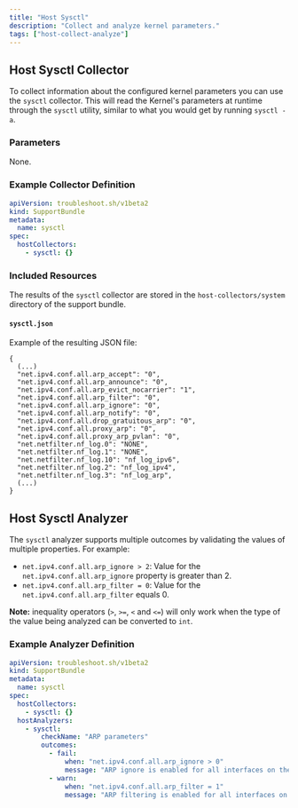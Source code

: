 ```yaml
---
title: "Host Sysctl"
description: "Collect and analyze kernel parameters."
tags: ["host-collect-analyze"]
---
```



## Host Sysctl Collector

To collect information about the configured kernel parameters you can use the `sysctl` collector. This will read the Kernel's parameters at runtime through the `sysctl` utility, similar to what you would get by running `sysctl -a`.

### Parameters

None.

### Example Collector Definition

```yaml
apiVersion: troubleshoot.sh/v1beta2
kind: SupportBundle
metadata:
  name: sysctl
spec:
  hostCollectors:
    - sysctl: {}
```

### Included Resources

The results of the `sysctl` collector are stored in the `host-collectors/system` directory of the support bundle.

#### `sysctl.json`

Example of the resulting JSON file:

```
{
  (...)
  "net.ipv4.conf.all.arp_accept": "0",
  "net.ipv4.conf.all.arp_announce": "0",
  "net.ipv4.conf.all.arp_evict_nocarrier": "1",
  "net.ipv4.conf.all.arp_filter": "0",
  "net.ipv4.conf.all.arp_ignore": "0",
  "net.ipv4.conf.all.arp_notify": "0",
  "net.ipv4.conf.all.drop_gratuitous_arp": "0",
  "net.ipv4.conf.all.proxy_arp": "0",
  "net.ipv4.conf.all.proxy_arp_pvlan": "0",
  "net.netfilter.nf_log.0": "NONE",
  "net.netfilter.nf_log.1": "NONE",
  "net.netfilter.nf_log.10": "nf_log_ipv6",
  "net.netfilter.nf_log.2": "nf_log_ipv4",
  "net.netfilter.nf_log.3": "nf_log_arp",
  (...)
}
```

## Host Sysctl Analyzer

The `sysctl` analyzer supports multiple outcomes by validating the values of multiple properties. For example:

- `net.ipv4.conf.all.arp_ignore > 2`: Value for the `net.ipv4.conf.all.arp_ignore` property is greater than 2.
- `net.ipv4.conf.all.arp_filter = 0`: Value for the `net.ipv4.conf.all.arp_filter` equals 0.

**Note:** inequality operators (`>`, `>=`, `<` and `<=`) will only work when the type of the value being analyzed can be converted to `int`.

### Example Analyzer Definition

```yaml
apiVersion: troubleshoot.sh/v1beta2
kind: SupportBundle
metadata:
  name: sysctl
spec:
  hostCollectors:
    - sysctl: {}
  hostAnalyzers:
    - sysctl:
        checkName: "ARP parameters"
        outcomes:
          - fail:
              when: "net.ipv4.conf.all.arp_ignore > 0"
              message: "ARP ignore is enabled for all interfaces on the host. Disable it by running 'sysctl net.ipv4.conf.all.arp_ignore=0'."
          - warn:
              when: "net.ipv4.conf.all.arp_filter = 1"
              message: "ARP filtering is enabled for all interfaces on the host. Disable it by running 'sysctl net.ipv4.conf.all.arp_filter=0'."
```
